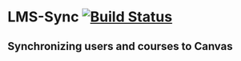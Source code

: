 # LMS-Sync [![Build Status](https://travis-ci.org/KTH/lms-sync.svg?branch=master)](https://travis-ci.org/KTH/lms-sync)

## Synchronizing users and courses to Canvas

#
